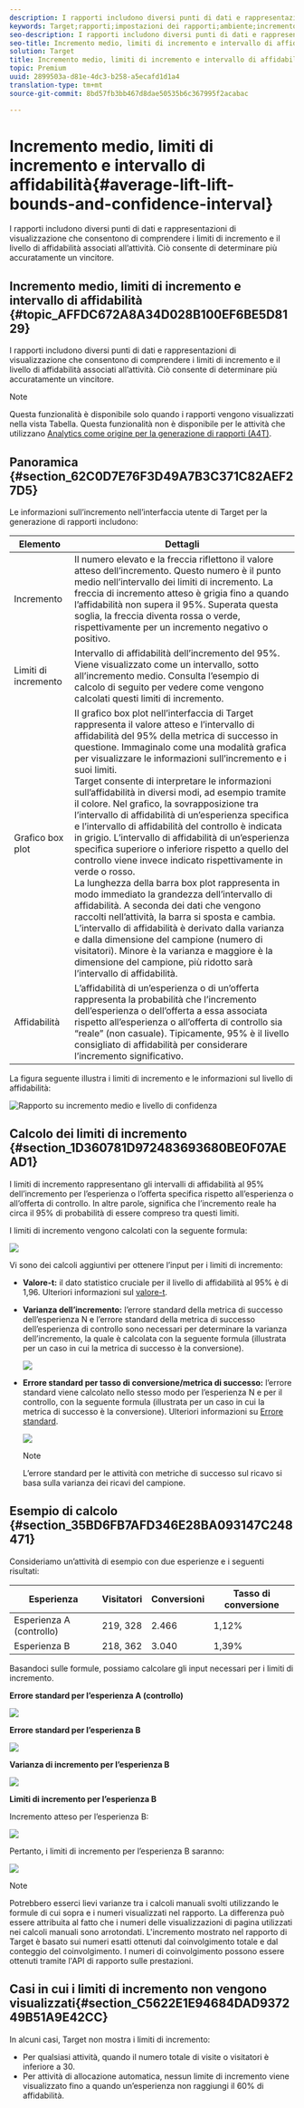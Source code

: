 ```yaml
---
description: I rapporti includono diversi punti di dati e rappresentazioni di visualizzazione che consentono di comprendere i limiti di incremento e il livello di affidabilità associati all’attività. Ciò consente di determinare più accuratamente un vincitore.
keywords: Target;rapporti;impostazioni dei rapporti;ambiente;incremento;limiti di incremento;varianza;affidabilità;controllo
seo-description: I rapporti includono diversi punti di dati e rappresentazioni di visualizzazione che consentono di comprendere i limiti di incremento e il livello di affidabilità associati all’attività. Ciò consente di determinare più accuratamente un vincitore.
seo-title: Incremento medio, limiti di incremento e intervallo di affidabilità
solution: Target
title: Incremento medio, limiti di incremento e intervallo di affidabilità
topic: Premium
uuid: 2899503a-d81e-4dc3-b258-a5ecafd1d1a4
translation-type: tm+mt
source-git-commit: 8bd57fb3bb467d8dae50535b6c367995f2acabac

---
```



# Incremento medio, limiti di incremento e intervallo di affidabilità{#average-lift-lift-bounds-and-confidence-interval}

I rapporti includono diversi punti di dati e rappresentazioni di visualizzazione che consentono di comprendere i limiti di incremento e il livello di affidabilità associati all’attività. Ciò consente di determinare più accuratamente un vincitore.

## Incremento medio, limiti di incremento e intervallo di affidabilità {#topic_AFFDC672A8A34D028B100EF6BE5D8129}

I rapporti includono diversi punti di dati e rappresentazioni di visualizzazione che consentono di comprendere i limiti di incremento e il livello di affidabilità associati all’attività. Ciò consente di determinare più accuratamente un vincitore.

>[!NOTE]
>
>Questa funzionalità è disponibile solo quando i rapporti vengono visualizzati nella vista Tabella. Questa funzionalità non è disponibile per le attività che utilizzano [Analytics come origine per la generazione di rapporti (A4T)](../../c-integrating-target-with-mac/a4t/a4t.md#concept_7540C8C04259434AB6EE33B09F47A1DE).

## Panoramica {#section_62C0D7E76F3D49A7B3C371C82AEF27D5}

Le informazioni sull’incremento nell’interfaccia utente di Target per la generazione di rapporti includono:

| Elemento | Dettagli |
|--- |--- |
| Incremento | Il numero elevato e la freccia riflettono il valore atteso dell’incremento. Questo numero è il punto medio nell’intervallo dei limiti di incremento. La freccia di incremento atteso è grigia fino a quando l’affidabilità non supera il 95%. Superata questa soglia, la freccia diventa rossa o verde, rispettivamente per un incremento negativo o positivo. |
| Limiti di incremento | Intervallo di affidabilità dell’incremento del 95%. Viene visualizzato come un intervallo, sotto all’incremento medio. Consulta l’esempio di calcolo di seguito per vedere come vengono calcolati questi limiti di incremento. |
| Grafico box plot | Il grafico box plot nell’interfaccia di Target rappresenta il valore atteso e l’intervallo di affidabilità del 95% della metrica di successo in questione. Immaginalo come una modalità grafica per visualizzare le informazioni sull’incremento e i suoi limiti.<br>Target consente di interpretare le informazioni sull’affidabilità in diversi modi, ad esempio tramite il colore. Nel grafico, la sovrapposizione tra l’intervallo di affidabilità di un’esperienza specifica e l’intervallo di affidabilità del controllo è indicata in grigio. L’intervallo di affidabilità di un’esperienza specifica superiore o inferiore rispetto a quello del controllo viene invece indicato rispettivamente in verde o rosso.<br>La lunghezza della barra box plot rappresenta in modo immediato la grandezza dell’intervallo di affidabilità. A seconda dei dati che vengono raccolti nell’attività, la barra si sposta e cambia. L’intervallo di affidabilità è derivato dalla varianza e dalla dimensione del campione (numero di visitatori). Minore è la varianza e maggiore è la dimensione del campione, più ridotto sarà l’intervallo di affidabilità. |
| Affidabilità | L’affidabilità di un’esperienza o di un’offerta rappresenta la probabilità che l’incremento dell’esperienza o dell’offerta a essa associata rispetto all’esperienza o all’offerta di controllo sia “reale” (non casuale). Tipicamente, 95% è il livello consigliato di affidabilità per considerare l’incremento significativo. |

La figura seguente illustra i limiti di incremento e le informazioni sul livello di affidabilità:

![Rapporto su incremento medio e livello di confidenza](/help/c-reports/c-report-settings/assets/lift-screenshot-new.png)

## Calcolo dei limiti di incremento {#section_1D360781D972483693680BE0F07AEAD1}

I limiti di incremento rappresentano gli intervalli di affidabilità al 95% dell’incremento per l’esperienza o l’offerta specifica rispetto all’esperienza o all’offerta di controllo. In altre parole, significa che l’incremento reale ha circa il 95% di probabilità di essere compreso tra questi limiti.

I limiti di incremento vengono calcolati con la seguente formula:

![](assets/lift_diagram.png)

Vi sono dei calcoli aggiuntivi per ottenere l’input per i limiti di incremento:

* **Valore-t:** il dato statistico cruciale per il livello di affidabilità al 95% è di 1,96. Ulteriori informazioni sul [valore-t](https://en.wikipedia.org/wiki/T-statistic).
* **Varianza dell’incremento:** l’errore standard della metrica di successo dell’esperienza N e l’errore standard della metrica di successo dell’esperienza di controllo sono necessari per determinare la varianza dell’incremento, la quale è calcolata con la seguente formula (illustrata per un caso in cui la metrica di successo è la conversione).

   ![](assets/lift_variance.png)

* **Errore standard per tasso di conversione/metrica di successo:** l’errore standard viene calcolato nello stesso modo per l’esperienza N e per il controllo, con la seguente formula (illustrata per un caso in cui la metrica di successo è la conversione). Ulteriori informazioni su [Errore standard](https://en.wikipedia.org/wiki/Standard_error).

   ![](assets/standard_error.png)

   >[!NOTE]
   >
   >L’errore standard per le attività con metriche di successo sul ricavo si basa sulla varianza dei ricavi del campione.

## Esempio di calcolo {#section_35BD6FB7AFD346E28BA093147C248471}

Consideriamo un’attività di esempio con due esperienze e i seguenti risultati:

| Esperienza | Visitatori | Conversioni | Tasso di conversione |
|--- |--- |--- |--- |
| Esperienza A (controllo) | 219, 328 | 2.466 | 1,12% |
| Esperienza B | 218, 362 | 3.040 | 1,39% |

Basandoci sulle formule, possiamo calcolare gli input necessari per i limiti di incremento.

**Errore standard per l’esperienza A (controllo)**

![](assets/standard_error_A.png)

**Errore standard per l’esperienza B**

![](assets/standard_error_B.png)

**Varianza di incremento per l’esperienza B**

![](assets/lift_variance_B.png)

**Limiti di incremento per l’esperienza B**

Incremento atteso per l’esperienza B:

![](assets/lift_bounds_B.png)

Pertanto, i limiti di incremento per l’esperienza B saranno:

![](assets/lift_bounds_B2.png)

>[!NOTE]
>
>Potrebbero esserci lievi varianze tra i calcoli manuali svolti utilizzando le formule di cui sopra e i numeri visualizzati nel rapporto. La differenza può essere attribuita al fatto che i numeri delle visualizzazioni di pagina utilizzati nei calcoli manuali sono arrotondati. L'incremento mostrato nel rapporto di Target è basato sui numeri esatti ottenuti dal coinvolgimento totale e dal conteggio del coinvolgimento. I numeri di coinvolgimento possono essere ottenuti tramite l'API di rapporto sulle prestazioni.

## Casi in cui i limiti di incremento non vengono visualizzati{#section_C5622E1E94684DAD937249B51A9E42CC}

In alcuni casi, Target non mostra i limiti di incremento:

* Per qualsiasi attività, quando il numero totale di visite o visitatori è inferiore a 30.
* Per attività di allocazione automatica, nessun limite di incremento viene visualizzato fino a quando un’esperienza non raggiungi il 60% di affidabilità.

